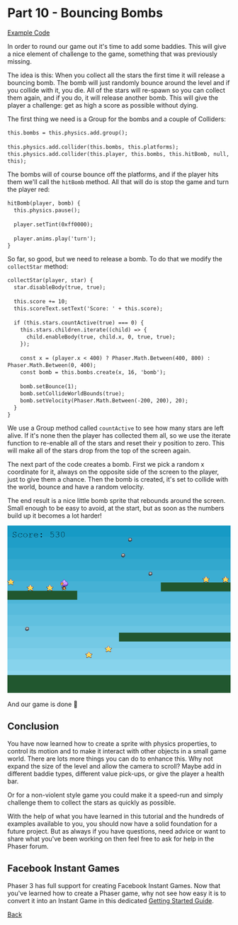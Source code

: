 
# Part 10 - Bouncing Bombs

[Example Code](example-code/part-10.js)

In order to round our game out it's time to add some baddies. This will give a nice element of challenge to the game, something that was previously missing.

The idea is this: When you collect all the stars the first time it will release a bouncing bomb. The bomb will just randomly bounce around the level and if you collide with it, you die. All of the stars will re-spawn so you can collect them again, and if you do, it will release another bomb. This will give the player a challenge: get as high a score as possible without dying.

The first thing we need is a Group for the bombs and a couple of Colliders:

```
this.bombs = this.physics.add.group();

this.physics.add.collider(this.bombs, this.platforms);
this.physics.add.collider(this.player, this.bombs, this.hitBomb, null, this);
```

The bombs will of course bounce off the platforms, and if the player hits them we'll call the `hitBomb` method. All that will do is stop the game and turn the player red:

```
hitBomb(player, bomb) {
  this.physics.pause();

  player.setTint(0xff0000);

  player.anims.play('turn');
}
```

So far, so good, but we need to release a bomb. To do that we modify the `collectStar` method:

```
collectStar(player, star) {
  star.disableBody(true, true);

  this.score += 10;
  this.scoreText.setText('Score: ' + this.score);

  if (this.stars.countActive(true) === 0) {
    this.stars.children.iterate((child) => {
      child.enableBody(true, child.x, 0, true, true);
    });

    const x = (player.x < 400) ? Phaser.Math.Between(400, 800) : Phaser.Math.Between(0, 400);
    const bomb = this.bombs.create(x, 16, 'bomb');

    bomb.setBounce(1);
    bomb.setCollideWorldBounds(true);
    bomb.setVelocity(Phaser.Math.Between(-200, 200), 20);
  }
}
```

We use a Group method called `countActive` to see how many stars are left alive. If it's none then the player has collected them all, so we use the iterate function to re-enable all of the stars and reset their y position to zero. This will make all of the stars drop from the top of the screen again.

The next part of the code creates a bomb. First we pick a random x coordinate for it, always on the opposite side of the screen to the player, just to give them a chance. Then the bomb is created, it's set to collide with the world, bounce and have a random velocity.

The end result is a nice little bomb sprite that rebounds around the screen. Small enough to be easy to avoid, at the start, but as soon as the numbers build up it becomes a lot harder!

![](images/part10.png)

And our game is done 🎉

## Conclusion

You have now learned how to create a sprite with physics properties, to control its motion and to make it interact with other objects in a small game world. There are lots more things you can do to enhance this. Why not expand the size of the level and allow the camera to scroll? Maybe add in different baddie types, different value pick-ups, or give the player a health bar.

Or for a non-violent style game you could make it a speed-run and simply challenge them to collect the stars as quickly as possible.

With the help of what you have learned in this tutorial and the hundreds of examples available to you, you should now have a solid foundation for a future project. But as always if you have questions, need advice or want to share what you've been working on then feel free to ask for help in the Phaser forum.

## Facebook Instant Games

Phaser 3 has full support for creating Facebook Instant Games. Now that you've learned how to create a Phaser game, why not see how easy it is to convert it into an Instant Game in this dedicated [Getting Started Guide](https://phaser.io/tutorials/getting-started-facebook-instant-games).

[Back](part-9.md)